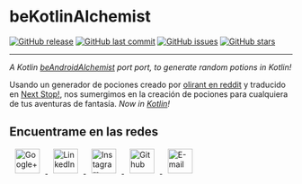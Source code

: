 # beKotlinAlchemist

[![GitHub release](https://img.shields.io/github/release/Beelzenef/beKotlinAlchemist.svg)]()
[![GitHub last commit](https://img.shields.io/github/last-commit/Beelzenef/beKotlinAlchemist.svg)]()
[![GitHub issues](https://img.shields.io/github/issues/Beelzenef/beKotlinAlchemist.svg)]()
[![GitHub stars](https://img.shields.io/github/stars/Beelzenef/beKotlinAlchemist.svg)]()

---

_A Kotlin [beAndroidAlchemist](https://github.com/Beelzenef/beAndroidAlchemist) port port, to generate random potions in Kotlin!_

Usando un generador de pociones creado por [olirant en reddit](https://www.reddit.com/r/DnDBehindTheScreen/comments/4btnkc/random_potions_table/) y traducido en [Next Stop!](https://putifruta.wordpress.com/2016/05/01/creando-pociones/), nos sumergimos en la creación de pociones para cualquiera de tus aventuras de fantasía. _Now in [Kotlin](https://github.com/Beelzenef/toKotlinIsland)!_

## Encuentrame en las redes

<a href="https://plus.google.com/105745322088370594581" target="_blank">
  <img src="https://s20.postimg.org/59xees8vt/google_plus.png" alt="Google+" witdh="44" height="44" hspace="10">
</a>
<a href="https://www.linkedin.com/in/elena-guzman-blanco/" target="_blank">
  <img src="https://s20.postimg.org/vxoeax4ah/linkedin.png" alt="LinkedIn" witdh="44" height="44" hspace="10">
</a>
<a href="https://www.instagram.com/beelzenef_/" target="_blank">
  <img src="https://s20.postimg.org/lyyuap5h5/instagram.png" alt="Instagram" witdh="44" height="44" hspace="10">
</a>
<a href="https://github.com/Beelzenef" target="_blank">
  <img src="https://s20.postimg.org/jf37glhx5/github.png" alt="Github" witdh="44" height="44" hspace="10">
</a>
<a href="mailto:elena.guzbla@gmail.com" target="_blank" >
  <img src="https://s20.postimg.org/slli3vn5l/email.png" alt="E-mail" witdh="44" height="44" hspace="10">
</a>